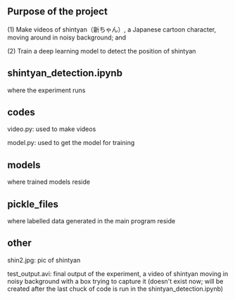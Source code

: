 ## Purpose of the project
<p> (1) Make videos of shintyan（新ちゃん）, a Japanese cartoon character, moving around in noisy background; and
<p> (2) Train a deep learning model to detect the position of shintyan

## shintyan_detection.ipynb
<p> where the experiment runs

## codes
<p> video.py: used to make videos
<p> model.py: used to get the model for training

## models
<p> where trained models reside

## pickle_files
<p> where labelled data generated in the main program reside

## other
<p> shin2.jpg: pic of shintyan
<p> test_output.avi: final output of the experiment, a video of shintyan moving in noisy background with a box trying to capture it (doesn't exist now; will be created after the last chuck of code is run in the shintyan_detection.ipynb)

